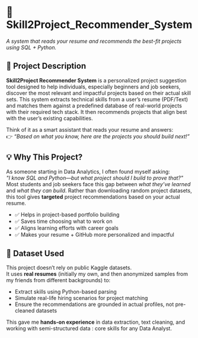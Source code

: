 # 📌 Skill2Project_Recommender_System
*A system that reads your resume and recommends the best-fit projects using SQL + Python.*

## 🧠 Project Description

**Skill2Project Recommender System** is a personalized project suggestion tool designed to help individuals, especially beginners and job seekers, discover the most relevant and impactful projects based on their actual skill sets. This system extracts technical skills from a user’s resume (PDF/Text) and matches them against a predefined database of real-world projects with their required tech stack. It then recommends projects that align best with the user’s existing capabilities.

Think of it as a smart assistant that reads your resume and answers:  
👉 *“Based on what you know, here are the projects you should build next!”*

## 💡 Why This Project?

As someone starting in Data Analytics, I often found myself asking:  
*"I know SQL and Python—but what project should I build to prove that?"*
Most students and job seekers face this gap between *what they’ve learned* and *what they can build*. Rather than downloading random project datasets, this tool gives **targeted** project recommendations based on your actual resume.

- ✅ Helps in project-based portfolio building  
- ✅ Saves time choosing what to work on  
- ✅ Aligns learning efforts with career goals  
- ✅ Makes your resume + GitHub more personalized and impactful

## 📂 Dataset Used

This project doesn’t rely on public Kaggle datasets.  
It uses **real resumes** (initially my own, and then anonymized samples from my friends from different backgrounds) to:

- Extract skills using Python-based parsing  
- Simulate real-life hiring scenarios for project matching  
- Ensure the recommendations are grounded in actual profiles, not pre-cleaned datasets  

This gave me **hands-on experience** in data extraction, text cleaning, and working with semi-structured data : core skills for any Data Analyst.
